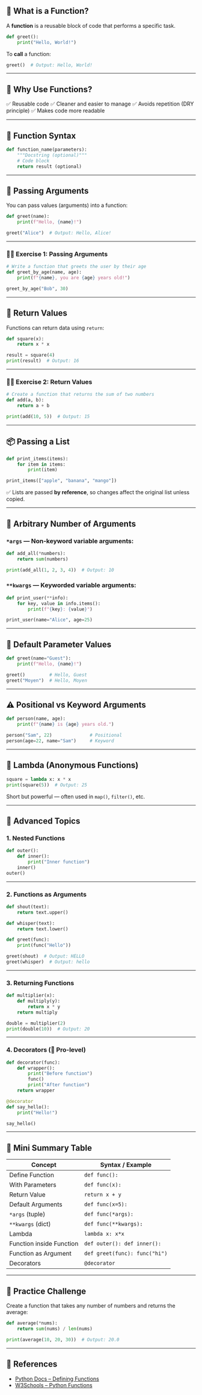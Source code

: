 

## 📌 What is a Function?

A **function** is a reusable block of code that performs a specific task.

```python
def greet():
    print("Hello, World!")
````

To **call** a function:

```python
greet()  # Output: Hello, World!
```

---

## 🧠 Why Use Functions?

✅ Reusable code
✅ Cleaner and easier to manage
✅ Avoids repetition (DRY principle)
✅ Makes code more readable

---

## 🧾 Function Syntax

```python
def function_name(parameters):
    """Docstring (optional)"""
    # Code block
    return result (optional)
```

---

## 🎯 Passing Arguments

You can pass values (arguments) into a function:

```python
def greet(name):
    print(f"Hello, {name}!")

greet("Alice")  # Output: Hello, Alice!
```

---

### 🏋️‍♂️ Exercise 1: Passing Arguments

```python
# Write a function that greets the user by their age
def greet_by_age(name, age):
    print(f"{name}, you are {age} years old!")

greet_by_age("Bob", 30)
```

---

## 🎁 Return Values

Functions can return data using `return`:

```python
def square(x):
    return x * x

result = square(4)
print(result)  # Output: 16
```

---

### 🏋️‍♀️ Exercise 2: Return Values

```python
# Create a function that returns the sum of two numbers
def add(a, b):
    return a + b

print(add(10, 5))  # Output: 15
```

---

## 📦 Passing a List

```python
def print_items(items):
    for item in items:
        print(item)

print_items(["apple", "banana", "mango"])
```

✅ Lists are passed **by reference**, so changes affect the original list unless copied.

---

## 🌟 Arbitrary Number of Arguments

### `*args` — Non-keyword variable arguments:

```python
def add_all(*numbers):
    return sum(numbers)

print(add_all(1, 2, 3, 4))  # Output: 10
```

### `**kwargs` — Keyworded variable arguments:

```python
def print_user(**info):
    for key, value in info.items():
        print(f"{key}: {value}")

print_user(name="Alice", age=25)
```

---

## 🔄 Default Parameter Values

```python
def greet(name="Guest"):
    print(f"Hello, {name}!")

greet()         # Hello, Guest
greet("Moyen")  # Hello, Moyen
```

---

## ⚠️ Positional vs Keyword Arguments

```python
def person(name, age):
    print(f"{name} is {age} years old.")

person("Sam", 22)              # Positional
person(age=22, name="Sam")     # Keyword
```

---

## 🧠 Lambda (Anonymous Functions)

```python
square = lambda x: x * x
print(square(5))  # Output: 25
```

Short but powerful — often used in `map()`, `filter()`, etc.

---

## 🚀 Advanced Topics

### 1. **Nested Functions**

```python
def outer():
    def inner():
        print("Inner function")
    inner()
outer()
```

---

### 2. **Functions as Arguments**

```python
def shout(text):
    return text.upper()

def whisper(text):
    return text.lower()

def greet(func):
    print(func("Hello"))

greet(shout)  # Output: HELLO
greet(whisper)  # Output: hello
```

---

### 3. **Returning Functions**

```python
def multiplier(x):
    def multiply(y):
        return x * y
    return multiply

double = multiplier(2)
print(double(10))  # Output: 20
```

---

### 4. **Decorators (💎 Pro-level)**

```python
def decorator(func):
    def wrapper():
        print("Before function")
        func()
        print("After function")
    return wrapper

@decorator
def say_hello():
    print("Hello!")

say_hello()
```

---

## 📘 Mini Summary Table

| Concept                  | Syntax / Example              |
| ------------------------ | ----------------------------- |
| Define Function          | `def func():`                 |
| With Parameters          | `def func(x):`                |
| Return Value             | `return x + y`                |
| Default Arguments        | `def func(x=5):`              |
| `*args` (tuple)          | `def func(*args):`            |
| `**kwargs` (dict)        | `def func(**kwargs):`         |
| Lambda                   | `lambda x: x*x`               |
| Function inside Function | `def outer(): def inner():`   |
| Function as Argument     | `def greet(func): func("hi")` |
| Decorators               | `@decorator`                  |

---

## 🧪 Practice Challenge

Create a function that takes any number of numbers and returns the average:

```python
def average(*nums):
    return sum(nums) / len(nums)

print(average(10, 20, 30))  # Output: 20.0
```

---

## 📎 References

* [Python Docs – Defining Functions](https://docs.python.org/3/tutorial/controlflow.html#defining-functions)
* [W3Schools – Python Functions](https://www.w3schools.com/python/python_functions.asp)


